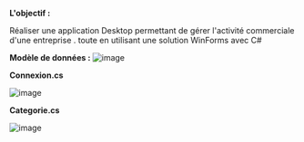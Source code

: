 **L'objectif :**

Réaliser une application Desktop permettant de gérer l'activité commerciale d'une entreprise .
toute en utilisant une solution WinForms avec C#

**Modèle de données :**
![image](https://github.com/BasmaAkar/Gestion-market/assets/101791324/d284685c-bde1-466e-bb96-577774e07fb6)

**Connexion.cs**

![image](https://github.com/BasmaAkar/Gestion-market/assets/101791324/abf251c8-8d5b-444b-a89b-2d61a37de093)

**Categorie.cs**

![image](https://github.com/BasmaAkar/Gestion-market/assets/101791324/58afd713-0fbc-4adf-b178-f4e23404a6fc)


